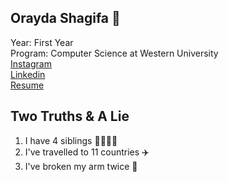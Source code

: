## Orayda Shagifa :cherry_blossom:
Year: First Year\
Program: Computer Science at Western University\
[Instagram](https://www.instagram.com/orayda7/?hl=en)\
[Linkedin](https://www.linkedin.com/in/orayda-shagifa-063b0625a/)\
[Resume](https://docs.google.com/document/d/1QEUWKcH_k-xVlXBtfIv0xPgEfOXzrfwx74n750fKgok/edit?usp=sharing)

## Two Truths & A Lie
1. I have 4 siblings :family_man_woman_girl_boy:
2. I've travelled to 11 countries :airplane:
3. I've broken my arm twice :muscle:


